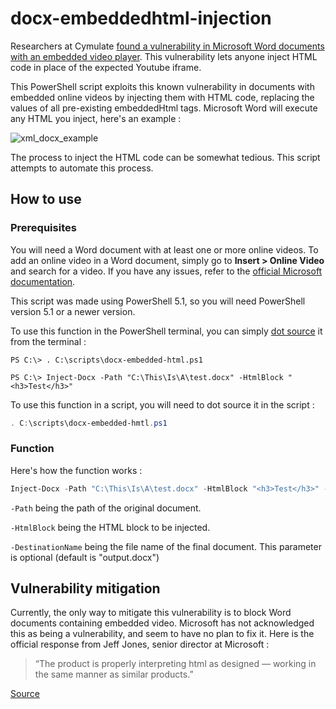 # docx-embeddedhtml-injection
Researchers at Cymulate [found a vulnerability in Microsoft Word documents with an embedded video player](https://blog.cymulate.com/abusing-microsoft-office-online-video). This vulnerability lets anyone inject HTML code in place of the expected Youtube iframe.

This PowerShell script exploits this known vulnerability in documents with embedded online videos by injecting them with HTML code, replacing the values of all pre-existing embeddedHtml tags. Microsoft Word will execute any HTML you inject, here's an example :

![xml_docx_example](https://user-images.githubusercontent.com/45467550/49740658-b9437300-fc62-11e8-9d29-9618777b90fe.PNG)

The process to inject the HTML code can be somewhat tedious. This script attempts to automate this process.

## How to use
### Prerequisites

You will need a Word document with at least one or more online videos. To add an online video in a Word document, simply go to **Insert > Online Video** and search for a video. If you have any issues, refer to the [official Microsoft documentation](https://support.office.com/en-us/article/video-insert-online-video-bf11b812-0243-4f53-a1f9-432fbf7ace2c).

This script was made using PowerShell 5.1, so you will need PowerShell version 5.1 or a newer version.

To use this function in the PowerShell terminal, you can simply [dot source](https://ss64.com/ps/source.html) it from the terminal :

```
PS C:\> . C:\scripts\docx-embedded-html.ps1

PS C:\> Inject-Docx -Path "C:\This\Is\A\test.docx" -HtmlBlock "<h3>Test</h3>"
```

To use this function in a script, you will need to dot source it in the script :
```powershell
. C:\scripts\docx-embedded-hmtl.ps1
```

### Function
Here's how the function works :
```powershell
Inject-Docx -Path "C:\This\Is\A\test.docx" -HtmlBlock "<h3>Test</h3>" -DestinationName "destination.docx"
```
`-Path` being the path of the original document.

`-HtmlBlock` being the HTML block to be injected.

`-DestinationName` being the file name of the final document. This parameter is optional (default is "output.docx")

## Vulnerability mitigation

Currently, the only way to mitigate this vulnerability is to block Word documents containing embedded video. Microsoft has not acknowledged this as being a vulnerability, and seem to have no plan to fix it. Here is the official response from Jeff Jones, senior director at Microsoft :

>“The product is properly interpreting html as designed — working in the same manner as similar products.”

[Source](https://www.scmagazine.com/home/security-news/researchers-report-vulnerability-in-microsoft-words-online-video-feature/)

